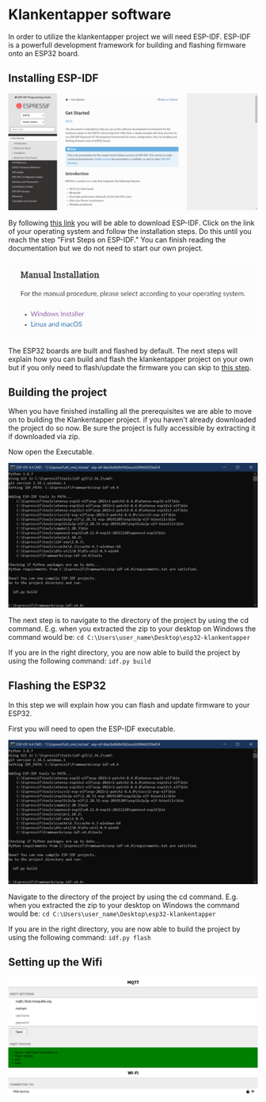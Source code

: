 # Klankentapper software

In order to utilize the klankentapper project we will need ESP-IDF. ESP-IDF is a powerfull development framework for building and flashing firmware onto an ESP32 board.

## Installing ESP-IDF

![ESP-IDF](/documentation/imgs/esp_idf_get_started.png)

By following [this link](https://docs.espressif.com/projects/esp-idf/en/latest/esp32/get-started/index.html) you will be able to download ESP-IDF. Click on the link of your operating system and follow the installation steps. Do this until you reach the step "First Steps on ESP-IDF." You can finish reading the documentation but we do not need to start our own project.

![ESP-IDF download](/documentation/imgs/esp_idf_download.png)

The ESP32 boards are built and flashed by default. The next steps will explain how you can build and flash the klankentapper project on your own but if you only need to flash/update the firmware you can skip to [this step](#flashing-the-esp32).

## Building the project

When you have finished installing all the prerequisites we are able to move on to building the Klankentapper project. if you haven't already downloaded the project do so now. Be sure the project is fully accessible by extracting it if downloaded via zip.

Now open the Executable.

<img src="imgs/esp_idf.png" alt="ESP-IDF-1" style="width:600px;"/>

The next step is to navigate to the directory of the project by using the cd command. E.g. when you extracted the zip to your desktop on Windows the command would be: `cd C:\Users\user_name\Desktop\esp32-klankentapper`

If you are in the right directory, you are now able to build the project by using the following command: `idf.py build`

## Flashing the ESP32

In this step we will explain how you can flash and update firmware to your ESP32.

First you will need to open the ESP-IDF executable.

<img src="imgs/esp_idf.png" alt="ESP-IDF-2" style="width:600px;"/>

Navigate to the directory of the project by using the cd command. E.g. when you extracted the zip to your desktop on Windows the command would be: `cd C:\Users\user_name\Desktop\esp32-klankentapper`

If you are in the right directory, you are now able to build the project by using the following command: `idf.py flash`

## Setting up the Wifi

[![Wifi setup](/documentation/imgs/wifi_setup.png)](connectivity.md)